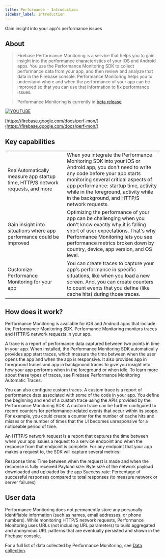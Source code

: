 ```yaml
---
title: Performance - Introduction
sidebar_label: Introduction
---
```


Gain insight into your app's performance issues


## About 

> Firebase Performance Monitoring is a service that helps you to gain insight into the performance 
> characteristics of your iOS and Android apps. You use the Performance Monitoring SDK to collect 
> performance data from your app, and then review and analyze that data in the Firebase console. 
> Performance Monitoring helps you to understand where and when the performance of your app can be 
> improved so that you can use that information to fix performance issues.


> 
> Performance Monitoring is currently in [beta release](https://support.google.com/firebase/answer/7011258)
>

[![YOUTUBE](https://img.youtube.com/vi/0EHSPFvH7vk/0.jpg)](https://www.youtube.com/watch?v=0EHSPFvH7vk)

[https://firebase.google.com/docs/perf-mon/](https://firebase.google.com/docs/perf-mon/)



## Key capabilities

| | |
|---|---|
| RealAutomatically measure app startup time, HTTP/S network requests, and more | When you integrate the Performance Monitoring SDK into your iOS or Android app, you don't need to write any code before your app starts monitoring several critical aspects of app performance: startup time, activity while in the foreground, activity while in the background, and HTTP/S network requests. |
| Gain insight into situations where app performance could be improved | Optimizing the performance of your app can be challenging when you don't know exactly why it is falling short of user expectations. That's why Performance Monitoring lets you see performance metrics broken down by country, device, app version, and OS level. |
| Customize Performance Monitoring for your app | You can create traces to capture your app's performance in specific situations, like when you load a new screen. And, you can create counters to count events that you define (like cache hits) during those traces. |



## How does it work?

Performance Monitoring is available for iOS and Android apps that include the Performance Monitoring SDK. Performance Monitoring monitors traces and HTTP/S network requests in your app.

A trace is a report of performance data captured between two points in time in your app. When installed, the Performance Monitoring SDK automatically provides app start traces, which measure the time between when the user opens the app and when the app is responsive. It also provides app in foreground traces and app in background traces to give you insight into how your app performs when in the foreground or when idle. To learn more about these types of traces, see Firebase Performance Monitoring Automatic Traces.

You can also configure custom traces. A custom trace is a report of performance data associated with some of the code in your app. You define the beginning and end of a custom trace using the APIs provided by the Performance Monitoring SDK. A custom trace can be further configured to record counters for performance-related events that occur within its scope. For example, you could create a counter for the number of cache hits and misses or the number of times that the UI becomes unresponsive for a noticeable period of time.

An HTTP/S network request is a report that captures the time between when your app issues a request to a service endpoint and when the response from that endpoint is complete. For any endpoint that your app makes a request to, the SDK will capture several metrics:

Response time: Time between when the request is made and when the response is fully received
Payload size: Byte size of the network payload downloaded and uploaded by the app
Success rate: Percentage of successful responses compared to total responses (to measure network or server failures)



## User data

Performance Monitoring does not permanently store any personally identifiable information (such as names, email addresses, or phone numbers). While monitoring HTTP/S network requests, Performance Monitoring uses URLs (not including URL parameters) to build aggregated and anonymous URL patterns that are eventually persisted and shown in the Firebase console.

For a full list of data collected by Performance Monitoring, see [Data collection](https://support.google.com/firebase/answer/6318039).



